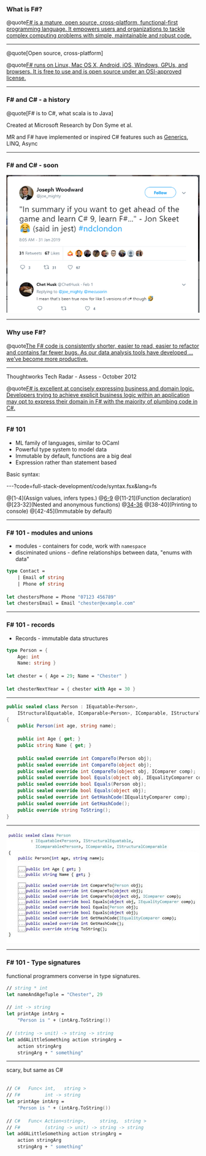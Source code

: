 
### What is F#? #

@quote[F# is a mature, open source, cross-platform, functional-first programming language. It empowers users and organizations to tackle complex computing problems with simple, maintainable and robust code.](fsharp.org)

---

@quote[Open source, cross-platform]

@quote[F# runs on Linux, Mac OS X, Android, iOS, Windows, GPUs, and browsers. It is free to use and is open source under an OSI-approved license.](fsharp.org)

---

### F# and C# - a history #

@quote[F# is to C#, what scala is to Java]

Created at Microsoft Research by Don Syme et al.

MR and F# have implemented or inspired C# features such as [Generics](https://blogs.msdn.microsoft.com/dsyme/2011/03/15/netc-generics-history-some-photos-from-feb-1999/), LINQ, Async

---

### F# and C# - soon #

![csharp9](full-stack-development/assets/img/csharp9.PNG)

---

### Why use F#? #

@quote[The F# code is consistently shorter, easier to read, easier to refactor and contains far fewer bugs. As our data analysis tools have developed … we’ve become more productive.](fsharp.org/testimonials/)

---

Thoughtworks Tech Radar - Assess - October 2012 

@quote[F# is excellent at concisely expressing business and domain logic. Developers trying to achieve explicit business logic within an application may opt to express their domain in F# with the majority of plumbing code in C#.](thoughtworks.com/radar/languages-and-frameworks/f)

---

### F# 101

- ML family of languages, similar to OCaml
- Powerful type system to model data
- Immutable by default, functions are a big deal
- Expression rather than statement based

Basic syntax:

---?code=full-stack-development/code/syntax.fsx&lang=fs

@[1-4](Assign values, infers types.)
@[6-9](Lists)
@[11-21](Function declaration)
@[23-32](Nested and anonymous functions)
@[34-36](Tuples)
@[38-40](Printing to console)
@[42-45](Immutable by default)

---

### F# 101 - modules and unions

- modules - containers for code, work with `namespace`
- disciminated unions - define relationships between data, "enums with data"

```fsharp
type Contact =
    | Email of string
    | Phone of string
                                                                     
let chestersPhone = Phone "07123 456789"                             
let chestersEmail = Email "chester@example.com"
```

---

### F# 101 - records

- Records - immutable data structures

```fsharp
type Person = { 
    Age: int
    Name: string }

let chester = { Age = 29; Name = "Chester" }

let chesterNextYear = { chester with Age = 30 }
```

---

```csharp
public sealed class Person : IEquatable<Person>, 
    IStructuralEquatable, IComparable<Person>, IComparable, IStructuralComparable
{
	public Person(int age, string name);

	public int Age { get; }
	public string Name { get; }

	public sealed override int CompareTo(Person obj);
	public sealed override int CompareTo(object obj);
	public sealed override int CompareTo(object obj, IComparer comp);
	public sealed override bool Equals(object obj, IEqualityComparer comp);
	public sealed override bool Equals(Person obj);
	public sealed override bool Equals(object obj);
	public sealed override int GetHashCode(IEqualityComparer comp);
	public sealed override int GetHashCode();
	public override string ToString();
}
```

---

![Record](full-stack-development/assets/img/PersonRecordCSharpCut.jpg)

---

### F# 101 - Type signatures

functional programmers converse in type signatures.

```fsharp
// string * int
let nameAndAgeTuple = "Chester", 29

// int -> string
let printAge intArg =
    "Person is " + (intArg.ToString())

// (string -> unit) -> string -> string
let addALittleSomething action stringArg =
    action stringArg
    stringArg + " something"
```

---

scary, but same as C#

```fsharp

// C#   Func< int,   string >
// F#         int -> string
let printAge intArg =
    "Person is " + (intArg.ToString())

// C#   Func< Action<string>,     string,  string >
// F#         (string -> unit) -> string -> string
let addALittleSomething action stringArg =
    action stringArg
    stringArg + " something"
                                                                                                              //
```
